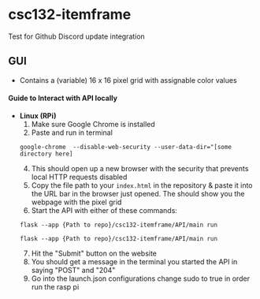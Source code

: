 # csc132-itemframe
Test for Github Discord update integration


## GUI
- Contains a (variable) 16 x 16 pixel grid with assignable color values
#### Guide to Interact with API locally
- **Linux (RPi)**
    1. Make sure Google Chrome is installed
    2. Paste and run  in terminal
    ```
    google-chrome  --disable-web-security --user-data-dir="[some directory here]
    ```
    4. This should open up a new browser with the security that prevents local HTTP requests disabled
    5. Copy the file path to your ```index.html``` in the repository & paste it into the URL bar in the browser just opened. The should show you the webpage with the pixel grid
    6. Start the API with either of these commands:
    ```
    flask --app {Path to repo}/csc132-itemframe/API/main run
    ```
    ```
    flask --app {Path to repo}/csc132-itemframe/API/main run
    ```
    7. Hit the "Submit" button on the website
    8. You should get a message in the terminal you started the API in saying "POST" and "204"
    9. Go into the launch.json configurations change sudo to true in order run the rasp pi